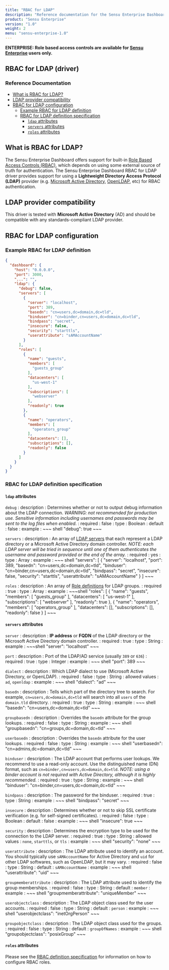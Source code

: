 ```yaml
---
title: "RBAC for LDAP"
description: "Reference documentation for the Sensu Enterprise Dashboard Role Based Access Controls (RBAC) for LDAP"
product: "Sensu Enterprise"
version: "1.0"
weight: 2
menu: "sensu-enterprise-1.0"
---
```

**ENTERPRISE: Role based access controls are available for [Sensu Enterprise][5]
users only.**

## RBAC for LDAP (driver)

### Reference Documentation

- [What is RBAC for LDAP?](#what-is-rbac-for-ldap)
- [LDAP provider compatibility](#ldap-provider-compatibility)
- [RBAC for LDAP configuration](#rbac-for-ldap-configuration)
  - [Example RBAC for LDAP definition](#example-rbac-for-ldap-definition)
  - [RBAC for LDAP definition specification](#rbac-for-ldap-definition-specification)
    - [`ldap` attributes](#ldap-attributes)
    - [`servers` attributes](#servers-attributes)
    - [`roles` attributes](#roles-attributes)

## What is RBAC for LDAP?

The Sensu Enterprise Dashboard offers support for built-in [Role Based Access
Controls (RBAC)][0], which depends on using some external source of truth for
authentication. The Sensu Enterprise Dashboard RBAC for LDAP driver provides
support for using a **Lightweight Directory Access Protocol (LDAP)** provider
(e.g. [Microsoft Active Directory][1], [OpenLDAP][2], etc) for RBAC
authentication.

## LDAP provider compatibility

This driver is tested with **Microsoft Active Directory** (AD) and should be
compatible with any standards-compliant LDAP provider.

## RBAC for LDAP configuration

### Example RBAC for LDAP definition

~~~ json
{
  "dashboard": {
    "host": "0.0.0.0",
    "port": 3000,
    "...": "",
    "ldap": {
      "debug": false,
      "servers": [
        {
          "server": "localhost",
          "port": 389,
          "basedn": "cn=users,dc=domain,dc=tld",
          "binduser": "cn=binder,cn=users,dc=domain,dc=tld",
          "bindpass": "secret",
          "insecure": false,
          "security": "starttls",
          "userattribute": "sAMAccountName"
        }
      ],
      "roles": [
        {
          "name": "guests",
          "members": [
            "guests_group"
          ],
          "datacenters": [
            "us-west-1"
          ],
          "subscriptions": [
            "webserver"
          ],
          "readonly": true
        },
        {
          "name": "operators",
          "members": [
            "operators_group"
          ],
          "datacenters": [],
          "subscriptions": [],
          "readonly": false
        }
      ]
    }
  }
}
~~~

### RBAC for LDAP definition specification

#### `ldap` attributes

`debug`
: description
  : Determines whether or not to output debug information about the LDAP
    connection.
    _WARNING: not recommended for production use. Sensitive information
    including usernames and passwords may be sent to the log files when
    enabled._
: required
  : false
: type
  : Boolean
: default
  : false
: example
  : ~~~ shell
    "debug": true
    ~~~

`servers`
: description
  : An array of [LDAP servers][6] that each represent a LDAP directory or a
    Microsoft Active Directory domain controller.
    _NOTE: each LDAP server will be tried in sequence until one of them
    authenticates the username and password provided or the end of the array._
: required
  : yes
: type
  : Array
: example
  : ~~~ shell
    "servers": [
      {
        "server": "localhost",
        "port": 389,
        "basedn": "cn=users,dc=domain,dc=tld",
        "binduser": "cn=binder,cn=users,dc=domain,dc=tld",
        "bindpass": "secret",
        "insecure": false,
        "security": "starttls",
        "userattribute": "sAMAccountName"
      }
    ]
    ~~~

`roles`
: description
  : An array of [Role definitions][3] for LDAP groups.
: required
  : true
: type
  : Array
: example
  : ~~~shell
    "roles": [
      {
        "name": "guests",
        "members": [
          "guests_group"
        ],
        "datacenters": [
          "us-west-1"
        ],
        "subscriptions": [
          "webserver"
        ],
        "readonly": true
      },
      {
        "name": "operators",
        "members": [
          "operators_group"
        ],
        "datacenters": [],
        "subscriptions": [],
        "readonly": false
      }
    ]
    ~~~

#### `servers` attributes

`server`
: description
  : **IP address** or **FQDN** of the LDAP directory or the Microsoft Active
    Directory domain controller.
: required
  : true
: type
  : String
: example
  : ~~~shell
    "server": "localhost"
    ~~~

`port`
: description
  : Port of the LDAP/AD service (usually `389` or `636`)
: required
  : true
: type
  : Integer
: example
  : ~~~ shell
    "port": 389
    ~~~

`dialect`
: description
  : Which LDAP dialect to use (Microsoft Active Directory, or OpenLDAP).
: required
  : false
: type
  : String
: allowed values
  : `ad`, `openldap`
: example
  : ~~~ shell
    "dialect": "ad"
    ~~~

`basedn`
: description
  : Tells which part of the directory tree to search. For example,
    `cn=users,dc=domain,dc=tld` will search into all `users` of the
    `domain.tld` directory.
: required
  : true
: type
  : String
: example
  : ~~~ shell
    "basedn": "cn=users,dc=domain,dc=tld"
    ~~~

`groupbasedn`
: description
  : Overrides the `basedn` attribute for the group lookups.
: required
  : false
: type
  : String
: example
  : ~~~ shell
    "groupbasedn": "cn=groups,dc=domain,dc=tld"
    ~~~

`userbasedn`
: description
  : Overrides the `basedn` attribute for the user lookups.
: required
  : false
: type
  : String
: example
  : ~~~ shell
    "userbasedn": "cn=admins,dc=domain,dc=tld"
    ~~~

`binduser`
: description
  : The LDAP account that performs user lookups. We recommend to
    use a read-only account. Use the distinguished name (DN) format,
    such as `cn=binder,cn=users,dc=domain,dc=tld`.
    _NOTE: using a binder account is not required with Active Directory,
    although it is highly recommended._
: required
  : true
: type
  : String
: example
  : ~~~ shell
    "binduser": "cn=binder,cn=users,dc=domain,dc=tld"
    ~~~

`bindpass`
: description
  : The password for the binduser.
: required
  : true
: type
  : String
: example
  : ~~~ shell
    "bindpass": "secret"
    ~~~

`insecure`
: description
  : Determines whether or not to skip SSL certificate verification (e.g. for
    self-signed certificates).
: required
  : false
: type
  : Boolean
: default
  : false
: example
  : ~~~ shell
    "insecure": true
    ~~~

`security`
: description
  : Determines the encryption type to be used for the connection to the LDAP
    server.
: required
  : true
: type
  : String
: allowed values
  : `none`, `starttls`, or `tls`
: example
  : ~~~ shell
    "security": "none"
    ~~~

`userattribute`
: description
  : The LDAP attribute used to identify an account. You should typically use
    `sAMAccountName` for Active Directory and `uid` for other LDAP softwares,
    such as OpenLDAP, but it may vary.
: required
  : false
: type
  : String
: default
  : `sAMAccountName`
: example
  : ~~~ shell
    "userattribute": "uid"
    ~~~

`groupmemberattribute`
: description
  : The LDAP attribute used to identify the group memberships.
: required
  : false
: type
  : String
: default
  : `member`
: example
  : ~~~ shell
    "groupmemberattribute": "uniqueMember"
    ~~~

`userobjectclass`
: description
  : The LDAP object class used for the user accounts.
: required
  : false
: type
  : String
: default
  : `person`
: example
  : ~~~ shell
    "userobjectclass": "inetOrgPerson"
    ~~~

`groupobjectclass`
: description
  : The LDAP object class used for the groups.
: required
  : false
: type
  : String
: default
  : `groupOfNames`
: example
  : ~~~ shell
    "groupobjectclass": "posixGroup"
    ~~~

#### `roles` attributes

Please see the [RBAC definition specification][4] for information on how to
configure RBAC roles.

[?]:  #
[0]:  overview.html
[1]:  https://msdn.microsoft.com/en-us/library/aa362244(v=vs.85).aspx
[2]:  http://www.openldap.org/
[3]:  #roles-attributes
[4]:  overview.html#roles-attributes
[5]:  /enterprise
[6]:  #servers-attributes